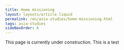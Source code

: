 ```yaml
---
title: Home missioning
layout: layouts/article.liquid
permalink: /en/asia-studies/home-missioning.html
tags: asia-studies
sideNavOrder: 6
---
```


This page is currently under construction. This is a test